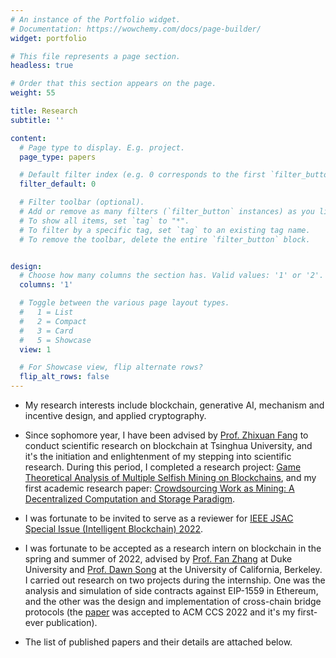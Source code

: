 ```yaml
---
# An instance of the Portfolio widget.
# Documentation: https://wowchemy.com/docs/page-builder/
widget: portfolio

# This file represents a page section.
headless: true

# Order that this section appears on the page.
weight: 55

title: Research
subtitle: ''

content:
  # Page type to display. E.g. project.
  page_type: papers

  # Default filter index (e.g. 0 corresponds to the first `filter_button` instance below).
  filter_default: 0

  # Filter toolbar (optional).
  # Add or remove as many filters (`filter_button` instances) as you like.
  # To show all items, set `tag` to "*".
  # To filter by a specific tag, set `tag` to an existing tag name.
  # To remove the toolbar, delete the entire `filter_button` block.


design:
  # Choose how many columns the section has. Valid values: '1' or '2'.
  columns: '1'

  # Toggle between the various page layout types.
  #   1 = List
  #   2 = Compact
  #   3 = Card
  #   5 = Showcase
  view: 1

  # For Showcase view, flip alternate rows?
  flip_alt_rows: false
---
```


  * My research interests include blockchain, generative AI, mechanism and incentive design, and applied cryptography.

  * Since sophomore year, I have been advised by [Prof. Zhixuan Fang](https://people.iiis.tsinghua.edu.cn/~fang/) to conduct scientific research on blockchain at Tsinghua University, and it's the initiation and enlightenment of my stepping into scientific research. During this period, I completed a research project: [Game Theoretical Analysis of Multiple Selfish Mining on Blockchains](https://www.zerui-cheng.com/project/game-theoretical-analysis-of-selfish-mining-in-blockchain/), and my first academic research paper: [Crowdsourcing Work as Mining: A Decentralized Computation and Storage Paradigm](https://www.zerui-cheng.com/papers/crowdsourcing-work-as-mining-a-decentralized-computing-paradigm/).

  * I was fortunate to be invited to serve as a reviewer for [IEEE JSAC Special Issue (Intelligent Blockchain) 2022](https://www.comsoc.org/publications/journals/ieee-jsac/cfp/intelligent-blockchain-future-communications-and-networking).

  * I was fortunate to be accepted as a research intern on blockchain in the spring and summer of 2022, advised by [Prof. Fan Zhang](https://fanzhang.me) at Duke University and [Prof. Dawn Song](https://people.eecs.berkeley.edu/~dawnsong/) at the University of California, Berkeley. I carried out research on two projects during the internship. One was the analysis and simulation of side contracts against EIP-1559 in Ethereum, and the other was the design and implementation of cross-chain bridge protocols (the [paper](https://dl.acm.org/doi/10.1145/3548606.3560652) was accepted to ACM CCS 2022 and it's my first-ever publication).

  * The list of published papers and their details are attached below.